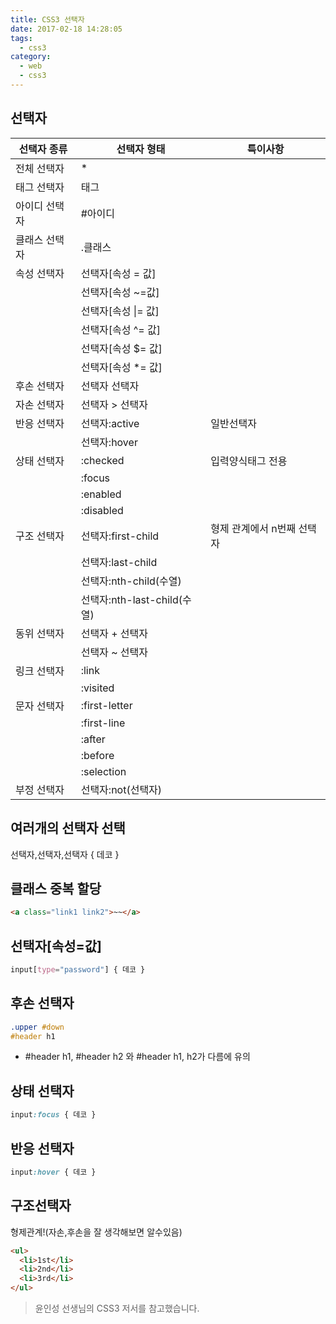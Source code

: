 ```yaml
---
title: CSS3 선택자
date: 2017-02-18 14:28:05
tags:
  - css3
category:
  - web
  - css3
---
```


## 선택자

| 선택자 종류   | 선택자 형태                 | 특이사항                   |
| ------------- | --------------------------- | -------------------------- |
| 전체 선택자   | \*                          |
| 태그 선택자   | 태그                        |
| 아이디 선택자 | #아이디                     |
| 클래스 선택자 | .클래스                     |
| 속성 선택자   | 선택자[속성 = 값]           |
|               | 선택자[속성 ~=값]           |
|               | 선택자[속성 &#124;= 값]     |
|               | 선택자[속성 ^= 값]          |
|               | 선택자[속성 $= 값]          |
|               | 선택자[속성 *= 값]          |
| 후손 선택자   | 선택자 선택자               |
| 자손 선택자   | 선택자 > 선택자             |
| 반응 선택자   | 선택자:active               | 일반선택자                 |
|               | 선택자:hover                |
| 상태 선택자   | :checked                    | 입력양식태그 전용          |
|               | :focus                      |
|               | :enabled                    |
|               | :disabled                   |
| 구조 선택자   | 선택자:first-child          | 형제 관계에서 n번째 선택자 |
|               | 선택자:last-child           |
|               | 선택자:nth-child(수열)      |
|               | 선택자:nth-last-child(수열) |
| 동위 선택자   | 선택자 + 선택자             |
|               | 선택자 ~ 선택자             |
| 링크 선택자   | :link                       |
|               | :visited                    |
| 문자 선택자   | :first-letter               |
|               | :first-line                 |
|               | :after                      |
|               | :before                     |
|               | :selection                  |
| 부정 선택자   | 선택자:not(선택자)          |

## 여러개의 선택자 선택

선택자,선택자,선택자 { 데코 }

## 클래스 중복 할당

```html
<a class="link1 link2">~~</a>
```

## 선택자[속성=값]

```css
input[type="password"] { 데코 }
```

## 후손 선택자

```css
.upper #down
#header h1
```

- #header h1, #header h2 와 #header h1, h2가 다름에 유의

## 상태 선택자

```css
input:focus { 데코 }
```

## 반응 선택자

```css
input:hover { 데코 }
```

## 구조선택자

형제관계!(자손,후손을 잘 생각해보면 알수있음)

```html
<ul>
  <li>1st</li>
  <li>2nd</li>
  <li>3rd</li>
</ul>
```

> 윤인성 선생님의 CSS3 저서를 참고했습니다.
